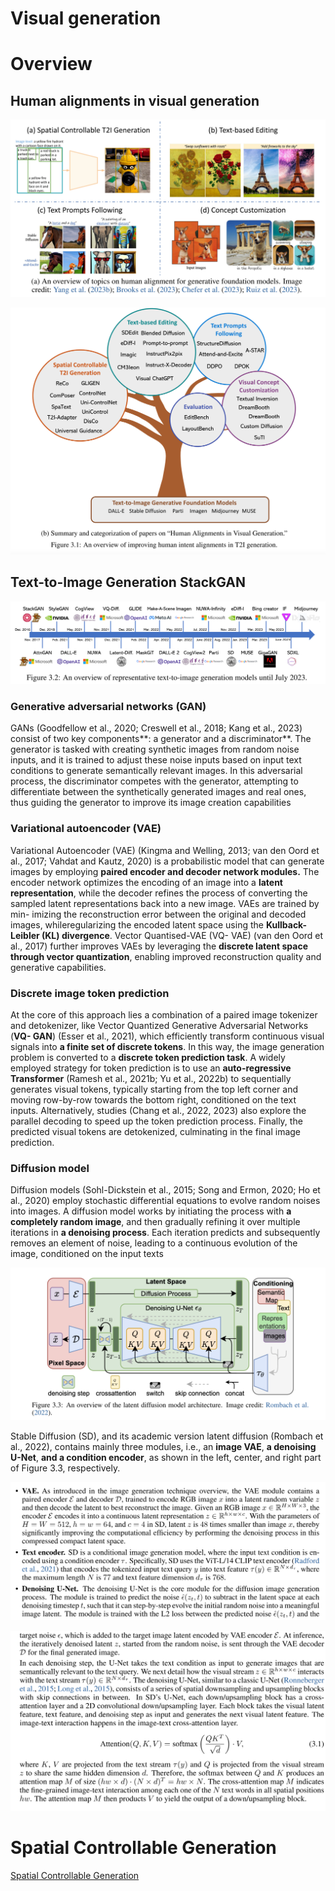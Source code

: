 # Visual generation

# Overview

## Human alignments in visual generation

![Untitled](Visual%20generation%20bd9cf610d0e946e58ff02c22d93bcb93/Untitled.png)

![Untitled](Visual%20generation%20bd9cf610d0e946e58ff02c22d93bcb93/Untitled%201.png)

## Text-to-Image Generation StackGAN

![Untitled](Visual%20generation%20bd9cf610d0e946e58ff02c22d93bcb93/Untitled%202.png)

### Generative adversarial networks (GAN)

GANs (Goodfellow et al., 2020; Creswell et al., 2018; Kang et al., 2023) consist of two key components**: a generator and a discriminator**. The generator is tasked with creating synthetic images from random noise inputs, and it is trained to adjust these noise inputs based on input text conditions to generate semantically relevant images. In this adversarial process, the discriminator competes with the generator, attempting to differentiate between the synthetically generated images and real ones, thus guiding the generator to improve its image creation capabilities

### Variational autoencoder (VAE)

Variational Autoencoder (VAE) (Kingma and Welling, 2013; van den Oord et al., 2017; Vahdat and Kautz, 2020) is a probabilistic model that can generate images by employing **paired encoder and decoder network modules.** The encoder network optimizes the encoding of an image into a **latent representation**, while the decoder refines the process of converting the sampled latent representations back into a new image. VAEs are trained by min- imizing the reconstruction error between the original and decoded images, whileregularizing the encoded latent space using the **Kullback-Leibler (KL) divergence**. Vector Quantised-VAE (VQ- VAE) (van den Oord et al., 2017) further improves VAEs by leveraging the **discrete latent space through vector quantization**, enabling improved reconstruction quality and generative capabilities.

### Discrete image token prediction

At the core of this approach lies a combination of a paired image tokenizer and detokenizer, like Vector Quantized Generative Adversarial Networks (**VQ- GAN**) (Esser et al., 2021), which efficiently transform continuous visual signals into **a finite set of discrete tokens**. In this way, the image generation problem is converted to a **discrete token prediction task**. A widely employed strategy for token prediction is to use an **auto-regressive Transformer** (Ramesh et al., 2021b; Yu et al., 2022b) to sequentially generates visual tokens, typically starting from the top left corner and moving row-by-row towards the bottom right, conditioned on the text inputs. Alternatively, studies (Chang et al., 2022, 2023) also explore the parallel decoding to speed up the token prediction process. Finally, the predicted visual tokens are detokenized, culminating in the final image prediction.

### Diffusion model

Diffusion models (Sohl-Dickstein et al., 2015; Song and Ermon, 2020; Ho et al., 2020) employ stochastic differential equations to evolve random noises into images. A diffusion model works by initiating the process with **a completely random image**, and then gradually refining it over multiple iterations in **a denoising process**. Each iteration predicts and subsequently removes an element of noise, leading to a continuous evolution of the image, conditioned on the input texts

![Untitled](Visual%20generation%20bd9cf610d0e946e58ff02c22d93bcb93/Untitled%203.png)

Stable Diffusion (SD), and its academic version latent diffusion (Rombach et al., 2022), contains mainly three modules, i.e., an **image VAE**, **a denoising U-Net**, **and a condition encoder**, as shown in the left, center, and right part of Figure 3.3, respectively. 

![Untitled](Visual%20generation%20bd9cf610d0e946e58ff02c22d93bcb93/Untitled%204.png)

![Untitled](Visual%20generation%20bd9cf610d0e946e58ff02c22d93bcb93/Untitled%205.png)

# **Spatial Controllable Generation**

[Spatial Controllable Generation](Visual%20generation%20bd9cf610d0e946e58ff02c22d93bcb93/Spatial%20Controllable%20Generation%20357b6ceca40c4a15b45416832f2e7dc7.md)